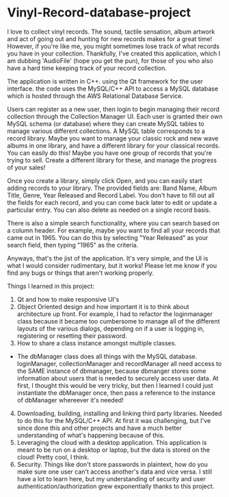 # Vinyl-Record-database-project

I love to collect vinyl records. The sound, tactile sensation, album artwork and act of going out and hunting for new records makes for a great time! However, if you're like me, you might sometimes lose track of what records you have in your collection. Thankfully, I've created this application, which I am dubbing 'AudioFile' (hope you get the pun), for those of you who also have a hard time keeping track of your record collection.

The application is written in C++. using the Qt framework for the user interface. the code uses the MySQL/C++ API to access a MySQL database which is hosted through the AWS Relational Database Service. 

Users can register as a new user, then login to begin managing their record collection through the Collection Manager UI. Each user is granted their own MySQL schema (or database) where they can create MySQL tables to manage various different collections. A MySQL table corresponds to a record library. Maybe you want to manage your classic rock and new wave albums in one library, and have a different library for your classical records. You can easily do this! Maybe you have one group of records that you're trying to sell. Create a different library for these, and manage the progress of your sales!

Once you create a library, simply click Open, and you can easily start adding records to your library. The provided fields are: Band Name, Album Title, Genre, Year Released and Record Label. You don't have to fill out all the fields for each record, and you can come back later to edit or update a particular entry. You can also delete as needed on a single record basis. 

There is also a simple search functionality, where you can search based on a column header. For example, maybe you want to find all your records that came out in 1965. You can do this by selecting "Year Released" as your search field, then typing "1965" as the criteria.

Anyways, that's the jist of the application. It's very simple, and the UI is what I would consider rudimentary, but it works! Please let me know if you find any bugs or things that aren't working properly. 

Things I learned in this project:

1) Qt and how to make responsive UI's
2) Object Oriented design and how important it is to think about architecture up front. For example, I had to refactor the loginmanager class because it became too cumbersome to manage all of the different layouts of the various dialogs, depending on if a user is logging in, registering or resetting their password. 
3) How to share a class instance amongst multiple classes.
  - The dbManager class does all things with the MySQL database. loginManager, collectionManager and recordManager all need access to the SAME instance of dbmanager, because dbmanger stores some information about users that is needed to securely access user data. At first, I thought this would be very tricky, but then I learned I could just instantiate the dbManager once, then pass a reference to the instance of dbManager whereever it's needed!
4) Downloading, building, installing and linking third party libraries. Needed to do this for the MySQL/C++ API. At first it was challenging, but I've since done this and other projects and have a much better understanding of what's happening because of this.
5) Leveraging the cloud with a desktop application. This application is meant to be run on a desktop or laptop, but the data is stored on the cloud! Pretty cool, I think.
6) Security. Things like don't store passwords in plaintext, how do you make sure one user can't access another's data and vice versa. I still have a lot to learn here, but my understanding of security and user authentication/authorization grew exponentially thanks to this project.
